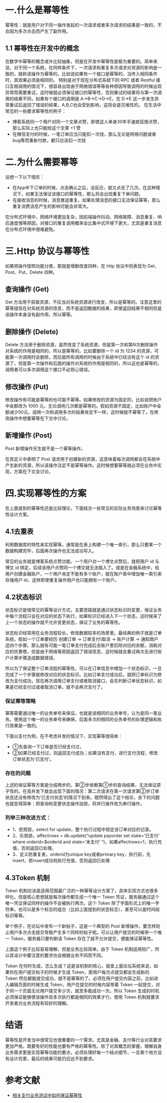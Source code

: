 # 一.什么是幂等性

幂等性：就是用户对于同一操作发起的一次请求或者多次请求的结果是一致的，不会因为多次点击而产生了副作用。


## 1.1 幂等性在开发中的概念
在数学中幂等的概念或许比较抽象，但是在开发中幂等性是极为重要的。简单来说，对于同一个系统，在同样条件下，一次请求和重复多次请求对资源的影响是一致的，就称该操作为幂等的。比如说如果有一个接口是幂等的，当传入相同条件时，其效果必须是相同的。
特别是对于现在分布式系统下的 RPC 或者 Restful 接口互相调用的情况下，很容易出现由于网络错误等等各种原因导致调用的时候出现异常而需要重试，这时候就必须保证接口的幂等性，否则重试的结果将与第一次调用的结果不同，如果有个接口的调用链 A->B->C->D->E，在 D->E 这一步发生异常重试后返回了错误的结果，A,B,C也会受到影响，这将会是灾难性的。
在生活中常见的一些要求幂等性的例子：

* 博客系统同一个用户对同一个文章点赞，即使这人单身30年手速疯狂按点赞，那么实际上也只能给这个文章 +1 赞
* 在微信支付的时候，一笔订单应当只能扣一次钱，那么无论是网络问题或者bug等而重新付款，都只应该扣一次钱

# 二.为什么需要幂等

设想一下以下情形：
* 在App中下订单的时候，点击确认之后，没反应，就又点击了几次。在这种情况下，如果无法保证该接口的幂等性，那么将会出现重复下单问题。
* 在接收消息的时候，消息推送重复。如果处理消息的接口无法保证幂等，那么重复消费消息产生的影响可能会非常大。

在分布式环境中，网络环境更加复杂，因前端操作抖动、网络故障、消息重复、响应速度慢等原因，对接口的重复调用概率会比集中式环境下更大，尤其是重复消息在分布式环境中很难避免。


# 三.Http 协议与幂等性
如果把操作按照功能分类，那就是增删改查四种，在 http 协议中则表现为 Get、Post、Put、Delete 四种。
## 查询操作 (Get)
Get 方法用于获取资源，不应当对系统资源进行改变，所以是幂等的。注意这里的幂等提现在对系统资源的改变，而不是返回数据的结果，即使返回结果不相同但是该操作本身没有副作用，所以幂等。
## 删除操作 (Delete)
Delete 方法用于删除资源，虽然改变了系统资源，但是第一次和第N次删除操作对系统的作用是相同的，所以是幂等的。比如要删除一个 id 为 1234 的资源，可能第一次调用时会删除，而后面所有调用的时候由于系统中已经没有这个 id 的资源了，但是第一次操作和后面的操作对系统的作用是相同的，所以这也是幂等的，调用者可以多次调用这个接口不必担心错误。
## 修改操作 (Put)
修改操作有可能是幂等的也可能不幂等。如果修改的资源为固定的，比如说把账户中金额改为 1000 元，无论调用几次都是幂等的。假如资源不固定，比如账户中金额减少50元，调用一次和调用多次的结果肯定不一样，这时候就不幂等了。在修改操作中想要幂等在下文中讨论。
## 新增操作 (Post)
Post 新增操作天生就不是一个幂等操作。

在其定义中表明了 Post 请求用于创建新的资源，这意味着每次调用都会在系统中产生新的资源，所以该操作注定不是幂等操作。这时候想要幂等就必须在业务中实现，方案在下文会讨论。


# 四.实现幂等性的方案
在上面提到的幂等性还是比较理论，下面结合一些常见的实际业务场景来讨论幂等性设计方案。
## 4.1去重表
利用数据库的特性来实现幂等。通常是在表上构建一个唯一索引，那么只要某一个数据构建完毕，后面再次操作也无法成功写入。

常见的业务就是博客系统点赞功能，一个用户对一个博文点赞后，就把用户 id 与 博文 id 绑定，后续该用户点赞同一个博文就无法插入了。或是在金融系统中，给用户创建金融账户，一个用户肯定不能有多个账户，就在账户表中增加唯一索引来存储用户 id，这样即使重复操作用户也只能拥有一个账户。
## 4.2状态标识
状态标识是很常见的幂等设计方式，主要思路就是通过状态标识的变更，保证业务中每个流程只会在对应的状态下执行，如果标识已经进入下一个状态，这时候来了上一个状态的操作就不允许变更状态，保证了业务的幂等性。

状态标识经常用在业务流程较长，修改数据较多的场景里。最经典的例子就是订单系统，假如一个订单要经历 创建订单 ->  订单支付\取消 -> 账户计算 -> 通知商户 这四个步骤。那么就有可能一笔订单支付完成后去账户里扣除对应的余额，消耗对应的优惠卷。但是由于网络等原因返回了错误信息，这时候就会重试再次去进行账户计算步骤造成数据错误。

所以为了保证整个订单流程的幂等性，可以在订单信息中增加一个状态标识，一旦完成了一个步骤就修改对应的状态标识。比如订单支付成功后，就把订单标识为修改为支付成功，现在再次调用订单支付或者取消接口，会先判断订单状态标识，如果是已经支付过或者取消订单，就不会再次支付了。

### 保证幂等策略

幂等需要通过唯一的业务单号来保证。也就是说相同的业务单号，认为是同一笔业务。使用这个唯一的业务单号来确保，后面多次的相同的业务单号的处理逻辑和执行效果是一致的。

下面以支付为例，在不考虑并发的情况下，实现幂等很简单：

* ①先查询一下订单是否已经支付过，
* ②如果已经支付过，则返回支付成功；如果没有支付，进行支付流程，修改订单状态为‘已支付’。


### 存在的问题

上述的保证幂等方案是分成两步的，第②步依赖第①步的查询结果，无法保证原子性的。在高并发下就会出现下面的情况：第二次请求在第一次请求第②步订单状态还没有修改为‘已支付状态’的情况下到来。既然得出了这个结论，余下的问题也就变得简单：把查询和变更状态操作加锁，将并行操作改为串行操作。

### 列举三种改进方式：

* 1、悲观锁，select for update，整个执行过程中锁定该订单对应的记录。
* 2、乐观锁，affectrows = db.update(“update payorder set state=’已支付’ where orderid=$orderid and state=’未支付’ “)，如果affectrows=1，执行充值，否则返回已处理。
* 3、定义防重复表，orderid为unique key或者primary key，执行前，先insert，若insert成功则执行充值，否则返回已处理


## 4.3Token 机制
Token 机制应该是适用范围最广泛的一种幂等设计方案了，具体实现方式也很多样化。但是核心思想就是每次操作都生成一个唯一 Token 凭证，服务器通过这个唯一凭证保证同样的操作不会被执行两次。这个 Token 除了字面形式上的唯一字符串，也可以是多个标志的组合（比如上面提到的状态标志），甚至可以是时间段标识等等。

举个例子，在论坛中发布一个新帖子，这是一个典型的 Post 新增操作，要怎样防止用户多次点击提交导致产生多个同样的帖子呢。可以让用户提交的时候带一个唯一 Token，服务器只要判断该 Token 存在了就不允许提交，便能保证幂等性。

上面这个例子比较容易理解，但是业务比较简单。由于 Token 机制适用较广，所以其设计中要注意的要求也会根据业务不同而不同。

Token 在何时生成，怎么生成？这是该机制的核心，就拿上面论坛系统来说，如果你在用户提交帖子的时候才生成 Token，那用户每次点提交都会生成新的 Token 然后都能提交成功，就不是幂等的了。必须在用户提交内容之前，比如进入编辑页面的时候生成 Token，用户在提交的时候内容带着 Token 一起提交，对于同一个页面无论用户提交多少次，就至多能成功一次。所以 Token 生成的时机必须保证能够使该操作具多次执行都是相同的效果才行。使用 Token 机制就要求开发者对业务流程有较好的理解。

# 结语
幂等性是开发当中很常见也很重要的一个需求。尤其是金融、支付等行业对其要求更加严格，既要有好的性能也要有严格的幂等性。除了对其概念的掌握，理解自身业务需求更是实现幂等功能的要点，必须处理好每一个结点细节，一旦某个地方没有设计完善，最后的结果可能仍旧达不到要求。

# 参考文献
- [相关支付业务测试中如何保证幂等性](https://www.jianshu.com/p/9e4d846f8462)

